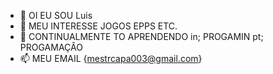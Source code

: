 - 👋 OI EU SOU Luis
- 👀 MEU INTERESSE JOGOS EPPS ETC.
- 🌱 CONTINUALMENTE TO APRENDENDO in; PROGAMIN pt; PROGAMAÇÂO
- 📫 MEU EMAIL {mestrcapa003@gmail.com}

<!---
SnackFF/SnackFF is a ✨ special ✨ repository because its `README.md` (this file) appears on your GitHub profile.
You can click the Preview link to take a look at your changes.
--->
